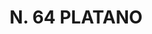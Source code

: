 ---
title: "N. 64 PLATANO"
plant-name: "N. 64"
plant-number: "064"
plant-xml: "/assets/xml/plant064.xml"
plant-img1: "/assets/img/plant064_verso.jpg"
plant-img2: "/assets/img/plant064.jpg"
plant-title: "N. 64 PLATANO"
plant-taxon-link: ""
plant-taxon-content: ""
layout: single-xml
---